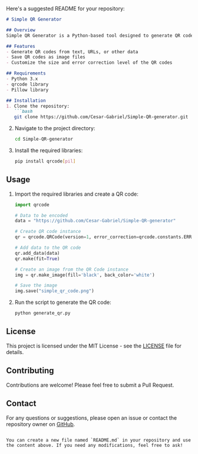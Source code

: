 Here's a suggested README for your repository:

```markdown
# Simple QR Generator

## Overview
Simple QR Generator is a Python-based tool designed to generate QR codes easily and efficiently. This repository provides a simple interface to create QR codes for various use cases such as URLs, text, and other data.

## Features
- Generate QR codes from text, URLs, or other data
- Save QR codes as image files
- Customize the size and error correction level of the QR codes

## Requirements
- Python 3.x
- qrcode library
- Pillow library

## Installation
1. Clone the repository:
   ```bash
   git clone https://github.com/Cesar-Gabriel/Simple-QR-generator.git
   ```
2. Navigate to the project directory:
   ```bash
   cd Simple-QR-generator
   ```
3. Install the required libraries:
   ```bash
   pip install qrcode[pil]
   ```

## Usage
1. Import the required libraries and create a QR code:
   ```python
   import qrcode

   # Data to be encoded
   data = "https://github.com/Cesar-Gabriel/Simple-QR-generator"

   # Create QR code instance
   qr = qrcode.QRCode(version=1, error_correction=qrcode.constants.ERROR_CORRECT_L, box_size=10, border=4)

   # Add data to the QR code
   qr.add_data(data)
   qr.make(fit=True)

   # Create an image from the QR Code instance
   img = qr.make_image(fill='black', back_color='white')

   # Save the image
   img.save("simple_qr_code.png")
   ```

2. Run the script to generate the QR code:
   ```bash
   python generate_qr.py
   ```

## License
This project is licensed under the MIT License - see the [LICENSE](LICENSE) file for details.

## Contributing
Contributions are welcome! Please feel free to submit a Pull Request.

## Contact
For any questions or suggestions, please open an issue or contact the repository owner on [GitHub](https://github.com/Cesar-Gabriel).
```

You can create a new file named `README.md` in your repository and use the content above. If you need any modifications, feel free to ask!
